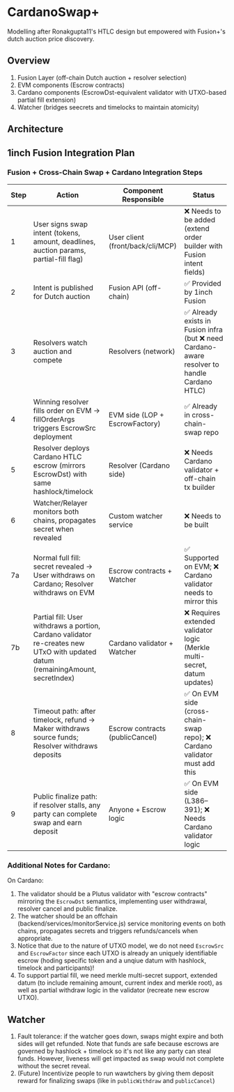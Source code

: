 # CardanoSwap+ 
Modelling after Ronakgupta11's HTLC design but empowered with Fusion+'s dutch auction price discovery.

## Overview
1. Fusion Layer (off-chain Dutch auction + resolver selection)
2. EVM components (Escrow contracts)
3. Cardano components (EscrowDst-equivalent validator with UTXO-based partial fill extension)
4. Watcher (bridges seecrets and timelocks to maintain atomicity)

## Architecture


## 1inch Fusion Integration Plan

### Fusion + Cross-Chain Swap + Cardano Integration Steps

| Step | Action | Component Responsible | Status |
|------|---------|------------------------|--------|
| 1 | User signs swap intent (tokens, amount, deadlines, auction params, partial-fill flag) | User client (front/back/cli/MCP) | ❌ Needs to be added (extend order builder with Fusion intent fields) |
| 2 | Intent is published for Dutch auction | Fusion API (off-chain) | ✅ Provided by 1inch Fusion |
| 3 | Resolvers watch auction and compete | Resolvers (network) | ✅ Already exists in Fusion infra (but ❌ need Cardano-aware resolver to handle Cardano HTLC) |
| 4 | Winning resolver fills order on EVM → fillOrderArgs triggers EscrowSrc deployment | EVM side (LOP + EscrowFactory) | ✅ Already in cross-chain-swap repo |
| 5 | Resolver deploys Cardano HTLC escrow (mirrors EscrowDst) with same hashlock/timelock | Resolver (Cardano side) | ❌ Needs Cardano validator + off-chain tx builder |
| 6 | Watcher/Relayer monitors both chains, propagates secret when revealed | Custom watcher service | ❌ Needs to be built |
| 7a | Normal full fill: secret revealed → User withdraws on Cardano; Resolver withdraws on EVM | Escrow contracts + Watcher | ✅ Supported on EVM; ❌ Cardano validator needs to mirror this |
| 7b | Partial fill: User withdraws a portion, Cardano validator re-creates new UTxO with updated datum (remainingAmount, secretIndex) | Cardano validator + Watcher | ❌ Requires extended validator logic (Merkle multi-secret, datum updates) |
| 8 | Timeout path: after timelock, refund → Maker withdraws source funds; Resolver withdraws deposits | Escrow contracts (publicCancel) | ✅ On EVM side (cross-chain-swap repo); ❌ Cardano validator must add this |
| 9 | Public finalize path: if resolver stalls, any party can complete swap and earn deposit | Anyone + Escrow logic | ✅ On EVM side (L386–391); ❌ Needs Cardano validator logic |


### Additional Notes for Cardano:

On Cardano:
1. The validator should be a Plutus validator with "escrow contracts" mirroring the `EscrowDst` semantics, implementing user withdrawal, resolver cancel and public finalize.
2. The watcher should be an offchain (backend/services/monitorService.js) service monitoring events on both chains, propagates secrets and triggers refunds/cancels when appropriate.
3. Notice that due to the nature of UTXO model, we do not need `EscrowSrc` and `EscrowFactor` since each UTXO is already an uniquely identifiable escrow (hoding specific token and a unqiue datum with hashlock, timelock and participants)!
4. To support partial fill, we need merkle multi-secret support, extended datum (to include remaining amount, current index and merkle root), as well as partial withdraw logic in the validator (recreate new escrow UTXO).


## Watcher

1. Fault tolerance: if the watcher goes down, swaps might expire and both sides will get refunded. Note that funds are safe because escrows are governed by hashlock + timelock so it's not like any party can steal funds. However, liveness will get impacted as swap would not complete without the secret reveal.
2. (Future) Incentivize people to run wawtchers by giving them deposit reward for finalizing swaps (like in `publicWithdraw` and `publicCancel`)
